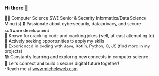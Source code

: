### Hi there 👋  


👨‍💻 Computer Science SWE Senior & Security Informatics/Data Science Minor(s)
🔒 Passionate about cybersecurity, data privacy, and secure software development  
🤣 Known for cracking code and cracking jokes (well, at least attempting to)  
🚀 Actively seeking opportunities to apply my skills  
🌟 Experienced in coding with Java, Kotlin, Python, C, JS (find more in my projects)  
📚 Constantly learning and exploring new concepts in computer science  
🔗 Let's connect and build a secure digital future together!  
-Reach me at www.micheleweb.com  
